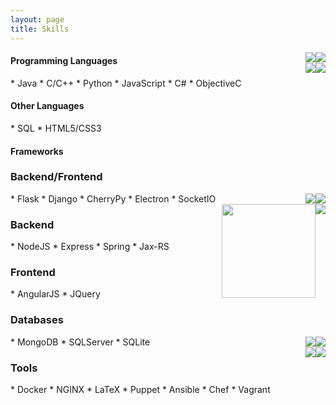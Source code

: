 ```yaml
---
layout: page
title: Skills
---
```


<div style="float: right;">

<img style="float: right;" src="../public/languages/java.gif">
<img style="float: right;" src="../public/languages/python.jpeg">

<br>

<img style="float: right;" src="../public/languages/cplusplus.png">
<img style="float: right;" src="../public/languages/js.png">

</div>


<h4>Programming Languages</h4>
* Java
* C/C++
* Python
* JavaScript
* C#
* ObjectiveC

<h4>Other Languages</h4>
* SQL
* HTML5/CSS3

<h4>Frameworks</h4>



<h3>Backend/Frontend</h3>
<div style="float: right;">

<img style="float: right;" src="../public/languages/electron.jpeg">
<img style="float: right;" src="../public/languages/flask.png">

<br>

<img style="float: right;" src="../public/languages/nodejs.png">
<img style="float: right;width:150px; height:150px" src="../public/languages/spring.png">

</div>
* Flask
* Django
* CherryPy
* Electron
* SocketIO

<h3>Backend</h3>
* NodeJS
* Express
* Spring
* Jax-RS

<h3>Frontend</h3>
* AngularJS
* JQuery

<h3>Databases</h3>
<div style="float: right;">

<img style="float: right;" src="../public/languages/angularjs.jpeg">
<img style="float: right;" src="../public/languages/mongodb.png">

<br>

<img style="float: right;" src="../public/languages/docker.png">
<img style="float: right;" src="../public/languages/sqlserver.jpeg">

</div>
* MongoDB
* SQLServer
* SQLite

<h3>Tools</h3>
* Docker
* NGINX
* LaTeX
* Puppet
* Ansible
* Chef
* Vagrant